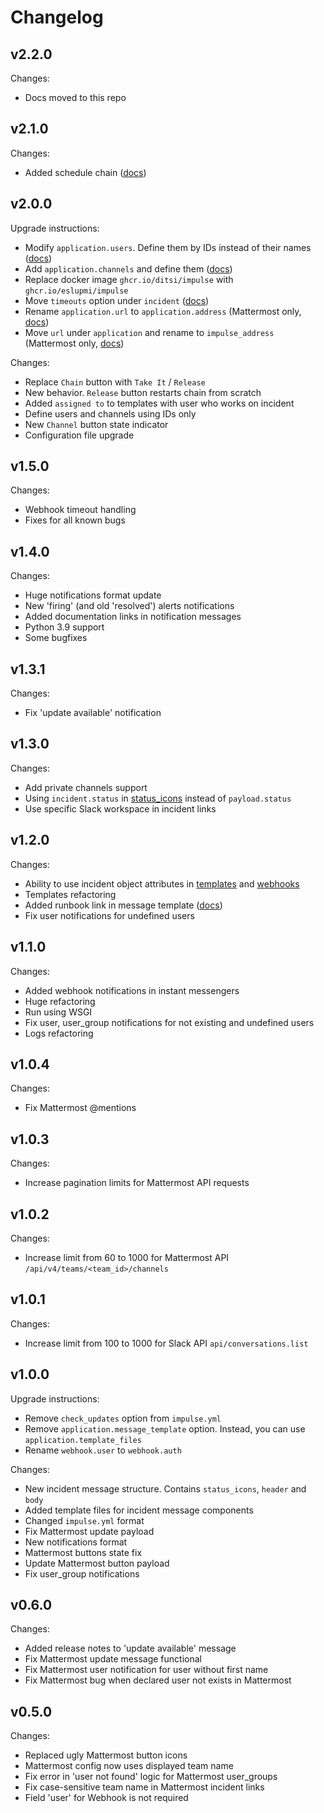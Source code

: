 # Changelog

## v2.2.0
Changes:
- Docs moved to this repo

## v2.1.0
Changes:
- Added schedule chain ([docs](https://docs.impulse.bot/latest/config_file/#schedule-chain))

## v2.0.0
Upgrade instructions:
- Modify `application.users`. Define them by IDs instead of their names ([docs](https://docs.impulse.bot/latest/config_file/#users))
- Add `application.channels` and define them ([docs](https://docs.impulse.bot/latest/config_file/#channels))
- Replace docker image `ghcr.io/ditsi/impulse` with `ghcr.io/eslupmi/impulse`
- Move `timeouts` option under `incident` ([docs](https://docs.impulse.bot/latest/config_file/#all-options))
- Rename `application.url` to `application.address`  (Mattermost only, [docs](https://docs.impulse.bot/latest/config_file/#all-options))
- Move `url` under `application` and rename to `impulse_address` (Mattermost only, [docs](https://docs.impulse.bot/latest/config_file/#all-options))

Changes:
- Replace `Chain` button with `Take It` / `Release`
- New behavior. `Release` button restarts chain from scratch
- Added `assigned to` to templates with user who works on incident
- Define users and channels using IDs only
- New `Channel` button state indicator
- Configuration file upgrade

## v1.5.0
Changes:
- Webhook timeout handling
- Fixes for all known bugs

## v1.4.0
Changes:
- Huge notifications format update
- New 'firing' (and old 'resolved') alerts notifications
- Added documentation links in notification messages
- Python 3.9 support
- Some bugfixes

## v1.3.1
Changes:
- Fix 'update available' notification

## v1.3.0
Changes:
- Add private channels support
- Using `incident.status` in [status_icons](https://github.com/eslupmi/impulse/blob/main/templates/slack_status_icons.j2) instead of `payload.status` 
- Use specific Slack workspace in incident links

## v1.2.0
Changes:
- Ability to use incident object attributes in [templates](https://docs.impulse.bot/latest/templates/) and [webhooks](https://docs.impulse.bot/latest/webhooks/)
- Templates refactoring
- Added runbook link in message template ([docs](https://docs.impulse.bot/latest/templates/#source-and-runbook-links))
- Fix user notifications for undefined users

## v1.1.0
Changes:
- Added webhook notifications in instant messengers
- Huge refactoring
- Run using WSGI
- Fix user, user_group notifications for not existing and undefined users
- Logs refactoring

## v1.0.4
Changes:
- Fix Mattermost @mentions

## v1.0.3
Changes:
- Increase pagination limits for Mattermost API requests

## v1.0.2
Changes:
- Increase limit from 60 to 1000 for Mattermost API `/api/v4/teams/<team_id>/channels`

## v1.0.1
Changes:
- Increase limit from 100 to 1000 for Slack API `api/conversations.list`

## v1.0.0
Upgrade instructions:
- Remove `check_updates` option from `impulse.yml`
- Remove `application.message_template` option. Instead, you can use `application.template_files`
- Rename `webhook.user` to `webhook.auth`

Changes:
- New incident message structure. Contains `status_icons`, `header` and `body`
- Added template files for incident message components
- Changed `impulse.yml` format
- Fix Mattermost update payload
- New notifications format
- Mattermost buttons state fix
- Update Mattermost button payload
- Fix user_group notifications

## v0.6.0
Changes:
- Added release notes to 'update available' message
- Fix Mattermost update message functional
- Fix Mattermost user notification for user without first name
- Fix Mattermost bug when declared user not exists in Mattermost 

## v0.5.0
Changes:
- Replaced ugly Mattermost button icons
- Mattermost config now uses displayed team name
- Fix error in 'user not found' logic for Mattermost user_groups
- Fix case-sensitive team name in Mattermost incident links
- Field 'user' for Webhook is not required
